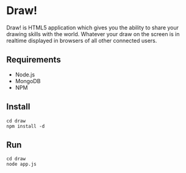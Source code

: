Draw!
=====

Draw! is HTML5 application which gives you the ability to share your drawing skills with the world.
Whatever your draw on the screen is in realtime displayed in browsers of all other connected users.

Requirements
--------------

* Node.js
* MongoDB
* NPM


Install
-------

    cd draw
    npm install -d


Run
---

    cd draw
    node app.js
